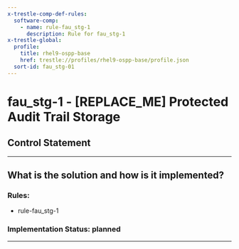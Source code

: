 ```yaml
---
x-trestle-comp-def-rules:
  software-comp:
    - name: rule-fau_stg-1
      description: Rule for fau_stg-1
x-trestle-global:
  profile:
    title: rhel9-ospp-base
    href: trestle://profiles/rhel9-ospp-base/profile.json
  sort-id: fau_stg-01
---
```


# fau_stg-1 - \[REPLACE_ME\] Protected Audit Trail Storage

## Control Statement

______________________________________________________________________

## What is the solution and how is it implemented?

<!-- For implementation status enter one of: implemented, partial, planned, alternative, not-applicable -->

<!-- Note that the list of rules under ### Rules: is read-only and changes will not be captured after assembly to JSON -->

<!-- Add control implementation description here for control: fau_stg-1 -->

### Rules:

  - rule-fau_stg-1

### Implementation Status: planned

______________________________________________________________________
